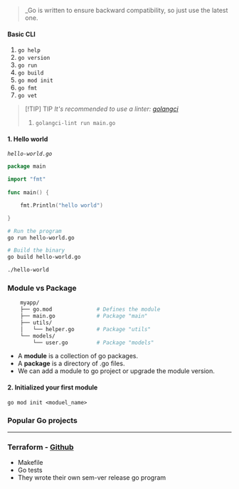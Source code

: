 
>_Go is written to ensure backward compatibility, so just use the latest one.


#### Basic CLI

1. `go help`
2. `go version`
3. `go run`
4. `go build`
5. `go mod init`
6. `go fmt`
7. `go vet`


> [!TIP] TIP 
> *It's recommended to use a linter: [golangci](https://github.com/golangci/golangci-lint)*
> 1. `golangci-lint run main.go`
> 


#### 1. Hello world

*`hello-world.go`*
```go
package main

import "fmt"
  
func main() {

	fmt.Println("hello world")

}
```


```bash
# Run the program
go run hello-world.go

# Build the binary
go build hello-world.go

./hello-world
```



### Module vs Package

```sh
	myapp/
	├── go.mod              # Defines the module
	├── main.go             # Package "main"
	├── utils/
	│   └── helper.go       # Package "utils"
	└── models/
	    └── user.go         # Package "models"
```

- A **module** is a collection of go packages.
- A **package** is a directory of .go files. 
- We can add a module to go project or upgrade the module version.


#### 2. Initialized your first module

```
go mod init <moduel_name> 
```













### Popular Go projects
---

### Terraform - [Github](https://github.com/hashicorp/terraform)

- Makefile
- Go tests
- They wrote their own sem-ver release go program